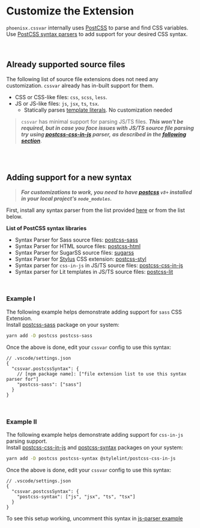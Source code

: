 # Customize the Extension

`phoenisx.cssvar` internally uses [PostCSS](https://github.com/postcss/postcss) to parse and
find CSS variables. Use [PostCSS syntax parsers][syntax-list] to add support for your
desired CSS syntax.

<br>

## Already supported source files

The following list of source file extensions does not need any customization.
`cssvar` already has in-built support for them.

- CSS or CSS-like files: `css`, `scss`, `less`.
- JS or JS-like files: `js`, `jsx`, `ts`, `tsx`.
  - Statically parses [template literals](https://developer.mozilla.org/en-US/docs/Web/JavaScript/Reference/Template_literals). No customization needed

> `cssvar` has minimal support for parsing JS/TS files.
> __*This won't be required, but in case you face issues with*__
> __*JS/TS source file parsing try*__
> __*using [postcss-css-in-js][css-in-js] parser,*__
> __*as described in the [following section](#example-ii)*__.

<br><br>

## Adding support for a new syntax

> ***For customizations to work, you need to have
[postcss](https://github.com/postcss/postcss) `v8+` installed in your local project's `node_modules`.***

First, install any syntax parser from the list provided [here][syntax-list]
or from the list below.

**List of PostCSS syntax libraries**
- Syntax Parser for Sass source files:
  [postcss-sass][sass-syntax]
- Syntax Parser for HTML source files:
  [postcss-html](https://github.com/gucong3000/postcss-html)
- Syntax Parser for SugarSS source files:
  [sugarss](https://github.com/postcss/sugarss)
- Syntax Parser for [Stylus](https://stylus-lang.com/) CSS extension:
  [postcss-styl](https://github.com/stylus/postcss-styl)
- Syntax parser for `css-in-js` in JS/TS source files:
  [postcss-css-in-js][css-in-js]
- Syntax parser for Lit templates in JS/TS source files:
  [postcss-lit](https://github.com/43081j/postcss-lit)

<br>

### Example I

The following example helps demonstrate adding support for `sass` CSS Extension.
<br>Install [postcss-sass][sass-syntax] package on your system:

```sh
yarn add -D postcss postcss-sass
```

Once the above is done, edit your `cssvar` config to use this syntax:

```jsonc
// .vscode/settings.json
{
  "cssvar.postcssSyntax": {
    // [npm package name]: ["file extension list to use this syntax parser for"]
    "postcss-sass": ["sass"]
  }
}
```

<br>

### Example II

The following example helps demonstrate adding support for `css-in-js` parsing support.
<br>Install [postcss-css-in-js][css-in-js] and [postcss-syntax](https://github.com/gucong3000/postcss-syntax) packages
on your system:

```sh
yarn add -D postcss postcss-syntax @stylelint/postcss-css-in-js
```

Once the above is done, edit your `cssvar` config to use this syntax:

```jsonc
// .vscode/settings.json
{
  "cssvar.postcssSyntax": {
    "postcss-syntax": ["js", "jsx", "ts", "tsx"]
  }
}
```

To see this setup working, uncomment this syntax in [js-parser example](../examples/js-parser/.vscode/settings.json#L12)


[syntax-list]: https://github.com/postcss/postcss#syntaxes
[sass-syntax]: https://github.com/AleshaOleg/postcss-sass
[nested-plugin]: https://github.com/postcss/postcss-nested
[css-in-js]: https://github.com/stylelint/postcss-css-in-js
